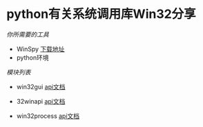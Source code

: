 # python有关系统调用库Win32分享
*你所需要的工具* 
- WinSpy [下载地址](https://winspy.updatestar.com/)
- python环境

*模块列表*
- win32gui   [api文档](http://timgolden.me.uk/pywin32-docs/win32gui.html)

- 32winapi  [api文档](http://timgolden.me.uk/pywin32-docs/win32api.html)
- win32process [api文档](http://timgolden.me.uk/pywin32-docs/win32process.html)
